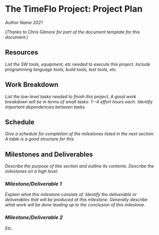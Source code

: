 # The TimeFlo Project: Project Plan
*Author Name 2021*

(*Thanks to Chris Gilmore for part of the document template
for this document.*)

## Resources

*List the SW tools, equipment, etc needed to execute this
project. Include programming language tools, build tools,
test tools, etc.*

## Work Breakdown

*List the low-level tasks needed to finish this project. A
good work breakdown will be in terms of small tasks: 1--4
effort hours each. Identify important dependencies between
tasks.*

## Schedule

*Give a schedule for completion of the milestones listed in
the next section. A table is a good structure for this.*

## Milestones and Deliverables

*Describe the purpose of this section and outline its
contents. Describe the milestones on a high level.*

### *Milestone/Deliverable 1*

*Explain what this milestone consists of. Identify the deliverable or
deliverables that will be produced at this milestone. Generally describe
what work will be done leading up to the conclusion of this milestone.*

### *Milestone/Deliverable 2*

*Etc.*
